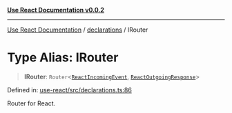 [**Use React Documentation v0.0.2**](../../README.md)

***

[Use React Documentation](../../modules.md) / [declarations](../README.md) / IRouter

# Type Alias: IRouter

> **IRouter**: `Router`\<[`ReactIncomingEvent`](ReactIncomingEvent.md), [`ReactOutgoingResponse`](ReactOutgoingResponse.md)\>

Defined in: [use-react/src/declarations.ts:86](https://github.com/stonemjs/use-react/blob/27c0c592da81eceb639bfca4a4a8f24a448ad89c/src/declarations.ts#L86)

Router for React.
